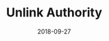 ---
title: Unlink Authority
linktitle: Unlink Authority
description: Unlink a permission of a given code::action pair
date: 2018-09-27
publishdate: 2018-09-27
lastmod: 2018-09-27
categories: [eosc-system-commands]
keywords: []
menu:
  docs:
    parent: "eosc-system-commands"
    identifier: eosc_system_unlinkauth
    weight: 40
weight: 40
sections_weight: 40
draft: false
aliases: []
toc: false
auto_content: true
---